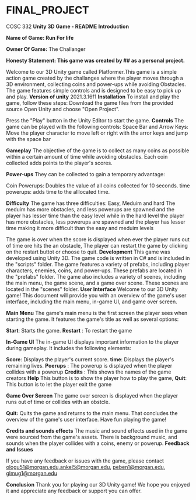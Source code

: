# FINAL_PROJECT
COSC 332
**Unity 3D Game - README**
**Introduction**

****Name of Game**: Run For life**

**Owner Of Game:** The Challanger

**Honesty Statement: This game was created by ## as a personal project.**

Welcome to our 3D Unity game called Platformer.This game is a simple action game created by the challanges where the player moves through a 3D environment, collecting coins and power-ups while avoiding Obstacles. The game features simple controls and is designed to be easy to pick up and play.
**Version of unity**
2021.3.16f1
**Installation**
To install and play the game, follow these steps:
Download the game files from the provided source 
Open Unity and choose "Open Project".


Press the "Play" button in the Unity Editor to start the game.
**Controls**
The game can be played with the following controls:
Space Bar and Arrow Keys: Move the player character to move left or right with the arror keys and jump with the space bar

**Gameplay**
The objective of the game is to collect as many coins as possible within a certain amount of time while avoiding obstacles. Each coin collected adds points to the player's scores.

**Power-ups** They can be collected to gain a temporary advantage:

Coin Powerups: Doubles the value of all coins collected for 10 seconds.
time powerups: adds time to the alllocated time.

**Difficulty**
The game has three difficulties: Easy, Meduim and  hard 
The meduim has more obstacles, and less powerups are spawned and the player has lesser time than the easy level while in the hard level the player has more obstacles, less powerups are spawned and the player has lesser time making it more difficult than the easy and meduim levels

The game is over when the score is displayed when ever the player runs out of time ore hits the an obstacle, The player can restart the game by clicking on the restart buttot or choose to quit.
**Development**
This game was developed using Unity 3D. The game code is written in C# and is included in the "scripts" folder.
The game features a variety of prefabs, including player characters, enemies, coins, and power-ups. These prefabs are located in the "prefabs" folder.
The game also includes a variety of scenes, including the main menu, the game scene, and a game over scene. These scenes are located in the "scenes" folder.
**User Interface**
Welcome to our 3D Unity game! This document will provide you with an overview of the game's user interface, including the main menu, in-game UI, and game over screen.

**Main Menu**
The game's main menu is the first screen the player sees when starting the game. It features the game's title as well as several options:

**Start**: Starts the game.
**Restart** : To restart the game

**In-Game UI**
The in-game UI displays important information to the player during gameplay. It includes the following elements:

**Score**: Displays the player's current score.
**time**: Displays the player's remaining lives.
**Poerups** : The powerup is displayed when the player collides with a powerup
**Credits** : This shows the names of the game creators 
**Help** This button is to show the player how to play the game,
**Quit**: This button is to let the player exit the game

**Game Over Screen**
The game over screen is displayed when the player runs out of time or collides with an obstcle. 


**Quit:** Quits the game and returns to the main menu.
That concludes the overview of the game's user interface. Have fun playing the game!

**Credits and sounds effects**
The music and sound effects used in the game were sourced from the game's assets. There is background music, and sounds when the player collides with a coins, enemy or powerup.
**Feedback and Issues**

If you have any feedback or issues with the game, please contact ologu51@morgan.edu,ankel5@morgan.edu, peben1@morgan.edu, glmug1@morgan.edu

**Conclusion**
Thank you for playing our 3D Unity game! We hope you enjoyed it and appreciate any feedback or support you can offer.

